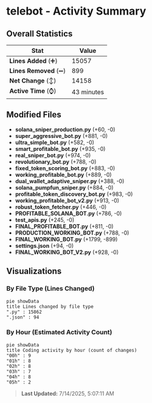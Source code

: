 # telebot - Activity Summary 

## Overall Statistics

| Stat                   | Value                                                             |
| ---------------------- | ----------------------------------------------------------------- |
| **Lines Added** (➕)   | 15057                                          |
| **Lines Removed** (➖) | 899                                        |
| **Net Change** (↕)    | 14158                |
| **Active Time** (⌚)   | 43 minutes |


## Modified Files
- **solana_sniper_production.py** (+60, -0)
- **super_aggressive_bot.py** (+881, -0)
- **ultra_simple_bot.py** (+582, -0)
- **smart_profitable_bot.py** (+935, -0)
- **real_sniper_bot.py** (+974, -0)
- **revolutionary_bot.py** (+788, -0)
- **fixed_token_scoring_bot.py** (+883, -0)
- **working_profitable_bot.py** (+889, -0)
- **dual_wallet_adaptive_sniper.py** (+388, -0)
- **solana_pumpfun_sniper.py** (+884, -0)
- **profitable_token_discovery_bot.py** (+983, -0)
- **working_profitable_bot_v2.py** (+913, -0)
- **robust_token_fetcher.py** (+446, -0)
- **PROFITABLE_SOLANA_BOT.py** (+786, -0)
- **test_apis.py** (+245, -0)
- **FINAL_PROFITABLE_BOT.py** (+811, -0)
- **PRODUCTION_WORKING_BOT.py** (+788, -0)
- **FINAL_WORKING_BOT.py** (+1799, -899)
- **settings.json** (+94, -0)
- **FINAL_WORKING_BOT_V2.py** (+928, -0)

## Visualizations

### By File Type (Lines Changed)

```mermaid
pie showData
title Lines changed by file type
".py" : 15862
".json" : 94
```

### By Hour (Estimated Activity Count)

```mermaid
pie showData
title Coding activity by hour (count of changes)
"00h" : 9
"01h" : 8
"02h" : 8
"03h" : 7
"04h" : 8
"05h" : 2
```


> **Last Updated:** 7/14/2025, 5:07:11 AM